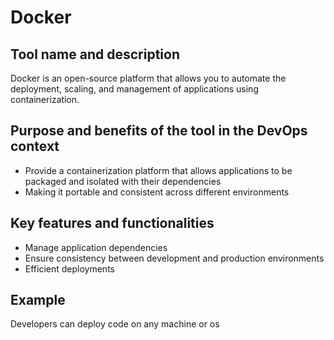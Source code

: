 # Docker

## Tool name and description

Docker is an open-source platform that allows you to automate the deployment, scaling, and management of applications using containerization. 

## Purpose and benefits of the tool in the DevOps context

* Provide a containerization platform that allows applications to be packaged and isolated with their dependencies
* Making it portable and consistent across different environments 

## Key features and functionalities

* Manage application dependencies
* Ensure consistency between development and production environments
* Efficient deployments

## Example 

Developers can deploy code on any machine or os
